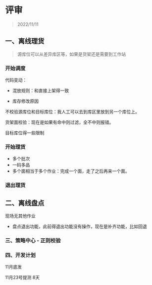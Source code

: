 # 评审

> 2022/11/11

## 一、离线理货

> 源库位可以从差异库区等，如果是货架还是需要到工作站

### 开始调度

代码变动：

- 混放规则：和直接上架得一致

- 库存修改原因

不校验源库位和目标库位：我人工可以去到库区里放到另一个库位上。

货架面校验：现在是如果有命中则过滤，全不中则报错。



目标库位得一些限制



### 开始理货

- 多个批次
- 一码多品
- 多个面相当于多个作业：完成一个面，走了之后再来一个面。

### 退出理货



## 二、离线盘点

现场无其他作业

- 盘点退出功能，此前得退出功能没有操作，现在是补齐功能，比如回退



### 三、策略中心 - 正则校验

### 四、开发计划

11月底发

11月23号提测 8天